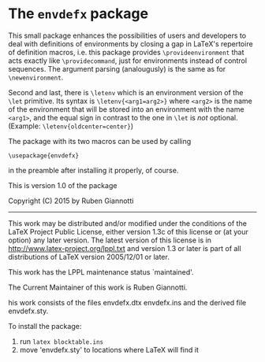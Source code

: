 # The `envdefx` package

This small package enhances the possibilities of users and developers
to deal with definitions of environments by closing a gap
in LaTeX's repertoire of definition macros, i.e.
this package provides `\provideenvironment` that acts exactly like
`\providecommand`, just for environments instead of control sequences.
The argument parsing (analougusly) is the same as for `\newenvironment`.

Second and last, there is `\letenv` which is an environment version
of the `\let` primitive. Its syntax is
`\letenv{<arg1=arg2>}`
where `<arg2>` is the name of the environment that will be stored
into an environment with the name `<arg1>`,
and the equal sign in contrast to the one in `\let` is _not_ optional.
(Example: `\letenv{oldcenter=center}`)

The package with its two macros can be used by calling

    \usepackage{envdefx}

in the preamble after installing it properly, of course.

This is version 1.0 of the package

Copyright (C) 2015 by Ruben Giannotti 

---

This work may be distributed and/or modified under the
conditions of the LaTeX Project Public License, either
version 1.3c of this license or (at your option) any
later version. The latest version of this license is in
  http://www.latex-project.org/lppl.txt
and version 1.3 or later is part of all distributions
of LaTeX version 2005/12/01 or later.

This work has the LPPL maintenance status `maintained'.

The Current Maintainer of this work is Ruben Giannotti.

his work consists of the files
  envdefx.dtx 
  envdefx.ins
and the derived file envdefx.sty.

To install the package:

 1. run `latex blocktable.ins`
 2. move 'envdefx.sty' to locations where LaTeX will find it
